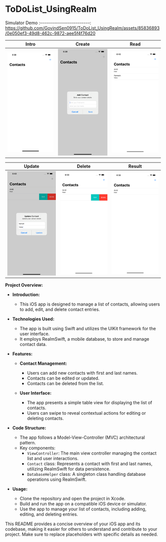 # ToDoList_UsingRealm

Simulator Demo
:-------------------------:
https://github.com/GovindSen0915/ToDoList_UsingRealm/assets/85836893/0e050ef3-49d8-462c-9872-aee5f4f76d20

Intro | Create | Read 
:-------------------------:|:-------------------------:|:-------------------------:
<img alt="Products list" src="Screenshots/Step_1.png">|<img alt="Products list" src="Screenshots/Step_2.png">|<img alt="Products list" src="Screenshots/Step_3.png">

Update | Delete | Result
:-------------------------:|:-------------------------:|:-------------------------:
<img alt="Products list" src="Screenshots/Step_4.png">|<img alt="Products list" src="Screenshots/Step_5.png">|<img alt="Products list" src="Screenshots/Step_6.png">

**Project Overview:**

- **Introduction:**
  - This iOS app is designed to manage a list of contacts, allowing users to add, edit, and delete contact entries.

- **Technologies Used:**
  - The app is built using Swift and utilizes the UIKit framework for the user interface.
  - It employs RealmSwift, a mobile database, to store and manage contact data.

- **Features:**
  - **Contact Management:**
    - Users can add new contacts with first and last names.
    - Contacts can be edited or updated.
    - Contacts can be deleted from the list.

  - **User Interface:**
    - The app presents a simple table view for displaying the list of contacts.
    - Users can swipe to reveal contextual actions for editing or deleting contacts.

- **Code Structure:**
  - The app follows a Model-View-Controller (MVC) architectural pattern.
  - Key components:
    - `ViewController`: The main view controller managing the contact list and user interactions.
    - `Contact` class: Represents a contact with first and last names, utilizing RealmSwift for data persistence.
    - `DatabaseHelper` class: A singleton class handling database operations using RealmSwift.

- **Usage:**
  - Clone the repository and open the project in Xcode.
  - Build and run the app on a compatible iOS device or simulator.
  - Use the app to manage your list of contacts, including adding, editing, and deleting entries.

This README provides a concise overview of your iOS app and its codebase, making it easier for others to understand and contribute to your project. Make sure to replace placeholders with specific details as needed.
